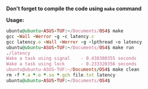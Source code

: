 **Don't forget to compile the code using `make` command**

**Usage:**
```ruby
ubuntu@ubuntu-ASUS-TUF:~/Documents/OS4$ make
gcc -Wall -Werror -g -c latency.c
gcc latency.o -Wall -Werror -g -lpthread -o latency
ubuntu@ubuntu-ASUS-TUF:~/Documents/OS4$ make run
./latency
Wake a task using signal	- 0.438380355 seconds
Wake a task using lock		- 0.233320356 seconds
ubuntu@ubuntu-ASUS-TUF:~/Documents/OS4$ make clean
rm -f *.a *.o *.so *.gch file.txt latency
ubuntu@ubuntu-ASUS-TUF:~/Documents/OS4$
```